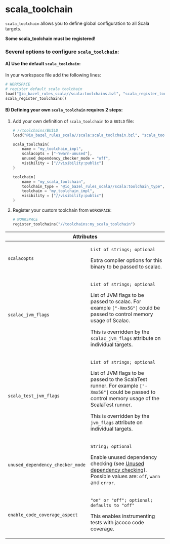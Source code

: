 # scala_toolchain

`scala_toolchain` allows you to define global configuration to all Scala targets.

**Some scala_toolchain must be registered!**

### Several options to configure `scala_toolchain`:

#### A) Use the default `scala_toolchain`:

In your workspace file add the following lines:

```python
# WORKSPACE
# register default scala toolchain
load("@io_bazel_rules_scala//scala:toolchains.bzl", "scala_register_toolchains")
scala_register_toolchains()
```

#### B) Defining your own `scala_toolchain` requires 2 steps:

1. Add your own definition of `scala_toolchain` to a `BUILD` file:
    ```python
    # //toolchains/BUILD
    load("@io_bazel_rules_scala//scala:scala_toolchain.bzl", "scala_toolchain")

    scala_toolchain(
        name = "my_toolchain_impl",
        scalacopts = ["-Ywarn-unused"],
        unused_dependency_checker_mode = "off",
        visibility = ["//visibility:public"]
    )

    toolchain(
        name = "my_scala_toolchain",
        toolchain_type = "@io_bazel_rules_scala//scala:toolchain_type",
        toolchain = "my_toolchain_impl",
        visibility = ["//visibility:public"]
    )
    ```

2. Register your custom toolchain from `WORKSPACE`:
    ```python
    # WORKSPACE
    register_toolchains("//toolchains:my_scala_toolchain")
    ```

<table class="table table-condensed table-bordered table-params">
  <colgroup>
    <col class="col-param" />
    <col class="param-description" />
  </colgroup>
  <thead>
    <tr>
      <th colspan="2">Attributes</th>
    </tr>
  </thead>
  <tbody>
    <tr>
      <td><code>scalacopts</code></td>
      <td>
        <p><code>List of strings; optional</code></p>
        <p>
          Extra compiler options for this binary to be passed to scalac. 
        </p>
      </td>
    </tr>
    <tr>
      <td><code>scalac_jvm_flags</code></td>
      <td>
        <p><code>List of strings; optional</code></p>
        <p>
          List of JVM flags to be passed to scalac. For example <code>["-Xmx5G"]</code> could be passed to control memory usage of Scalac.
        </p>
        <p>
          This is overridden by the <code>scalac_jvm_flags</code> attribute on individual targets.
        </p>
      </td>
    </tr>
    <tr>
      <td><code>scala_test_jvm_flags</code></td>
      <td>
        <p><code>List of strings; optional</code></p>
        <p>
          List of JVM flags to be passed to the ScalaTest runner. For example <code>["-Xmx5G"]</code> could be passed to control memory usage of the ScalaTest runner.
        </p>
        <p>
          This is overridden by the <code>jvm_flags</code> attribute on individual targets.
        </p>
      </td>
    </tr>
    <tr>
      <td><code>unused_dependency_checker_mode</code></td>
      <td>
        <p><code>String; optional</code></p>
        <p>
          Enable unused dependency checking (see <a href="https://github.com/bazelbuild/rules_scala#experimental-unused-dependency-checking">Unused dependency checking</a>).
          Possible values are: <code>off</code>, <code>warn</code> and <code>error</code>.
        </p>
      </td>
    </tr>
    <tr>
      <td><code>enable_code_coverage_aspect</code></td>
      <td>
        <p><code>"on" or "off"; optional; defaults to "off"</code></p>
        <p>
            This enables instrumenting tests with jacoco code coverage.
        </p>
      </td>
    </tr>
  </tbody>
</table>
